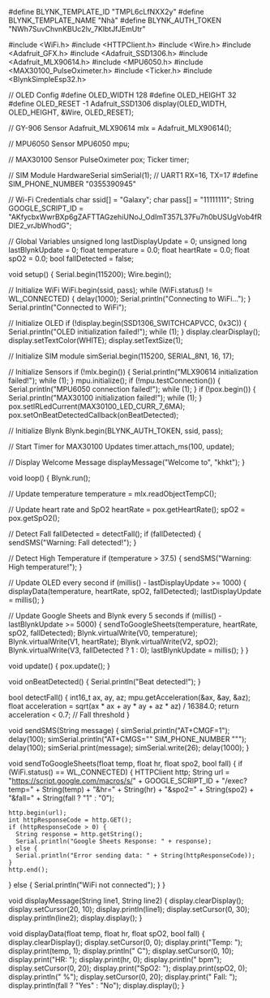 #define BLYNK_TEMPLATE_ID "TMPL6cLfNXX2y"
#define BLYNK_TEMPLATE_NAME "Nhà"
#define BLYNK_AUTH_TOKEN "NWh7SuvChvnKBUc2lv_7KlbtJfJEmUtr"

#include <WiFi.h>
#include <HTTPClient.h>
#include <Wire.h>
#include <Adafruit_GFX.h>
#include <Adafruit_SSD1306.h>
#include <Adafruit_MLX90614.h>
#include <MPU6050.h>
#include <MAX30100_PulseOximeter.h>
#include <Ticker.h>
#include <BlynkSimpleEsp32.h>

// OLED Config
#define OLED_WIDTH 128
#define OLED_HEIGHT 32
#define OLED_RESET -1
Adafruit_SSD1306 display(OLED_WIDTH, OLED_HEIGHT, &Wire, OLED_RESET);

// GY-906 Sensor
Adafruit_MLX90614 mlx = Adafruit_MLX90614();

// MPU6050 Sensor
MPU6050 mpu;

// MAX30100 Sensor
PulseOximeter pox;
Ticker timer;

// SIM Module
HardwareSerial simSerial(1); // UART1 RX=16, TX=17
#define SIM_PHONE_NUMBER "0355390945"

// Wi-Fi Credentials
char ssid[] = "Galaxy";
char pass[] = "11111111";
String GOOGLE_SCRIPT_ID = "AKfycbxWwrBXp6gZAFTTAGzehiUNoJ_OdImT357L37Fu7h0bUSUgVob4fRDIE2_vrJbWhodG";

// Global Variables
unsigned long lastDisplayUpdate = 0;
unsigned long lastBlynkUpdate = 0;
float temperature = 0.0;
float heartRate = 0.0;
float spO2 = 0.0;
bool fallDetected = false;

void setup() {
  Serial.begin(115200);
  Wire.begin();

  // Initialize WiFi
  WiFi.begin(ssid, pass);
  while (WiFi.status() != WL_CONNECTED) {
    delay(1000);
    Serial.println("Connecting to WiFi...");
  }
  Serial.println("Connected to WiFi");

  // Initialize OLED
  if (!display.begin(SSD1306_SWITCHCAPVCC, 0x3C)) {
    Serial.println("OLED initialization failed!");
    while (1);
  }
  display.clearDisplay();
  display.setTextColor(WHITE);
  display.setTextSize(1);

  // Initialize SIM module
  simSerial.begin(115200, SERIAL_8N1, 16, 17);

  // Initialize Sensors
  if (!mlx.begin()) {
    Serial.println("MLX90614 initialization failed!");
    while (1);
  }
  mpu.initialize();
  if (!mpu.testConnection()) {
    Serial.println("MPU6050 connection failed!");
    while (1);
  }
  if (!pox.begin()) {
    Serial.println("MAX30100 initialization failed!");
    while (1);
  }
  pox.setIRLedCurrent(MAX30100_LED_CURR_7_6MA);
  pox.setOnBeatDetectedCallback(onBeatDetected);

  // Initialize Blynk
  Blynk.begin(BLYNK_AUTH_TOKEN, ssid, pass);

  // Start Timer for MAX30100 Updates
  timer.attach_ms(100, update);

  // Display Welcome Message
  displayMessage("Welcome to", "khkt");
}

void loop() {
  Blynk.run();

  // Update temperature
  temperature = mlx.readObjectTempC();

  // Update heart rate and SpO2
  heartRate = pox.getHeartRate();
  spO2 = pox.getSpO2();

  // Detect Fall
  fallDetected = detectFall();
  if (fallDetected) {
    sendSMS("Warning: Fall detected!");
  }

  // Detect High Temperature
  if (temperature > 37.5) {
    sendSMS("Warning: High temperature!");
  }

  // Update OLED every second
  if (millis() - lastDisplayUpdate >= 1000) {
    displayData(temperature, heartRate, spO2, fallDetected);
    lastDisplayUpdate = millis();
  }

  // Update Google Sheets and Blynk every 5 seconds
  if (millis() - lastBlynkUpdate >= 5000) {
    sendToGoogleSheets(temperature, heartRate, spO2, fallDetected);
    Blynk.virtualWrite(V0, temperature);
    Blynk.virtualWrite(V1, heartRate);
    Blynk.virtualWrite(V2, spO2);
    Blynk.virtualWrite(V3, fallDetected ? 1 : 0);
    lastBlynkUpdate = millis();
  }
}

void update() {
  pox.update();
}

void onBeatDetected() {
  Serial.println("Beat detected!");
}

bool detectFall() {
  int16_t ax, ay, az;
  mpu.getAcceleration(&ax, &ay, &az);
  float acceleration = sqrt(ax * ax + ay * ay + az * az) / 16384.0;
  return acceleration < 0.7; // Fall threshold
}

void sendSMS(String message) {
  simSerial.println("AT+CMGF=1");
  delay(100);
  simSerial.println("AT+CMGS=\"" SIM_PHONE_NUMBER "\"");
  delay(100);
  simSerial.print(message);
  simSerial.write(26);
  delay(1000);
}

void sendToGoogleSheets(float temp, float hr, float spo2, bool fall) {
  if (WiFi.status() == WL_CONNECTED) {
    HTTPClient http;
    String url = "https://script.google.com/macros/s/" + GOOGLE_SCRIPT_ID +
                 "/exec?temp=" + String(temp) +
                 "&hr=" + String(hr) +
                 "&spo2=" + String(spo2) +
                 "&fall=" + String(fall ? "1" : "0");

    http.begin(url);
    int httpResponseCode = http.GET();
    if (httpResponseCode > 0) {
      String response = http.getString();
      Serial.println("Google Sheets Response: " + response);
    } else {
      Serial.println("Error sending data: " + String(httpResponseCode));
    }
    http.end();
  } else {
    Serial.println("WiFi not connected");
  }
}

void displayMessage(String line1, String line2) {
  display.clearDisplay();
  display.setCursor(20, 10);
  display.println(line1);
  display.setCursor(0, 30);
  display.println(line2);
  display.display();
}

void displayData(float temp, float hr, float spO2, bool fall) {
  display.clearDisplay();
  display.setCursor(0, 0);
  display.print("Temp: ");
  display.print(temp, 1);
  display.println(" C");
  display.setCursor(0, 10);
  display.print("HR: ");
  display.print(hr, 0);
  display.println(" bpm");
  display.setCursor(0, 20);
  display.print("SpO2: ");
  display.print(spO2, 0);
  display.println(" %");
  display.setCursor(0, 20);
  display.print("           Fall: ");
  display.println(fall ? "Yes" : "No");
  display.display();
}

